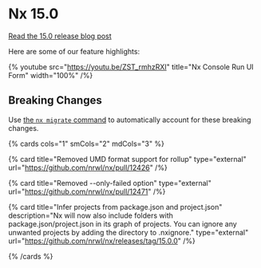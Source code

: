 # Nx 15.0

[Read the 15.0 release blog post](https://blog.nrwl.io/whats-new-in-nx-15-7e14e1ff282d)

Here are some of our feature highlights:

{% youtube
src="https://youtu.be/ZST_rmhzRXI"
title="Nx Console Run UI Form"
width="100%" /%}

## Breaking Changes

Use [the `nx migrate` command](/core-features/automate-updating-dependencies) to automatically account for these breaking changes.

{% cards cols="1" smCols="2" mdCols="3" %}

{% card title="Removed UMD format support for rollup" type="external" url="https://github.com/nrwl/nx/pull/12426" /%}

{% card title="Removed --only-failed option" type="external" url="https://github.com/nrwl/nx/pull/12471" /%}

{% card title="Infer projects from package.json and project.json" description="Nx will now also include folders with package.json/project.json in its graph of projects. You can ignore any unwanted projects by adding the directory to .nxignore." type="external" url="https://github.com/nrwl/nx/releases/tag/15.0.0" /%}

{% /cards %}
